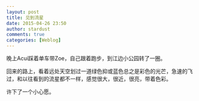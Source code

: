 ```yaml
---
layout: post
title: 见到流星
date: 2015-04-26 23:50
author: stardust
comments: true
categories: [Weblog]
---
```

晚上Acui踩着单车带Zoe，自己跟着跑步，到江边小公园转了一圈。

回来的路上，看着远处天空划过一道绿色抑或蓝色总之是彩色的光芒，急速的飞过，和以往看到的流星都不一样，感觉很大，很近，很亮，带着色彩。

许下了一个小心愿。
